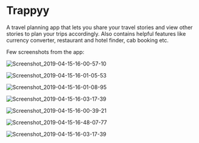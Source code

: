 # Trappyy
A travel planning app that lets you share your travel stories and view other stories to plan your trips accordingly. Also contains helpful features like currency converter, restaurant and hotel finder, cab booking etc.

Few screenshots from the app:

![Screenshot_2019-04-15-16-00-57-10](https://user-images.githubusercontent.com/24439092/126906058-77234832-fe83-4047-857a-f75091a88ed1.png)

![Screenshot_2019-04-15-16-01-05-53](https://user-images.githubusercontent.com/24439092/126906060-d5b0b64e-6d70-4c76-a40b-bb1dcd77f359.png)

![Screenshot_2019-04-15-16-01-08-95](https://user-images.githubusercontent.com/24439092/126906061-d7ea4fc9-ae6a-46ab-aa8a-c97f16cf4a0d.png)

![Screenshot_2019-04-15-16-03-17-39](https://user-images.githubusercontent.com/24439092/126906064-9b000914-800f-4999-af16-dbd164007e46.png)

![Screenshot_2019-04-15-16-00-39-21](https://user-images.githubusercontent.com/24439092/126906066-a2c049bb-4071-4374-8c05-f766233b3c39.png)

![Screenshot_2019-04-15-16-48-07-77](https://user-images.githubusercontent.com/24439092/126906070-45d51f93-c2ce-430f-be46-3a98696054cd.png)

![Screenshot_2019-04-15-16-03-17-39](https://user-images.githubusercontent.com/24439092/126906081-a0bc1070-a902-4a08-8f01-b89c477bc852.png)


